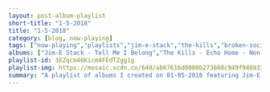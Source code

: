 ```yaml
---
layout: post-album-playlist
short-title: "1-5-2018"
title: "1-5-2018"
category: [blog, now-playing]
tags: ["now-playing","playlists","jim-e-stack","the-kills","broken-social-scene","james-brown","iron-&-wine","ornette-coleman","jeff-rosenstock","various-artists","various-artists","various-artists"]
albums: ["Jim-E Stack - Tell Me I Belong","The Kills - Echo Home - Non-Electric EP","Broken Social Scene - Hug Of Thunder","James Brown - Grits And Soul","Iron & Wine - Beast Epic","Ornette Coleman - Tomorrow Is The Question!","Jeff Rosenstock - POST-","Various Artists - Youth Authority","Various Artists - Revival","Various Artists - NO ONE EVER REALLY DIES"]
playlist-id: 3EZqcm46Kicm4FEdTZgg1g
playlist-img: https://mosaic.scdn.co/640/ab67616d0000b273660c949f94693353bb955b1eab67616d0000b2737a6907d3cbdb6af4aed8282fab67616d0000b2738c93888b327319e2563401d3ab67616d0000b273cf69c0126f594a40fb8e644c
summary: "A playlist of albums I created on 01-05-2018 featuring Jim-E Stack, The Kills, Broken Social Scene, James Brown, Iron & Wine, Ornette Coleman, Jeff Rosenstock, Various Artists, Various Artists, and Various Artists"
---
```

